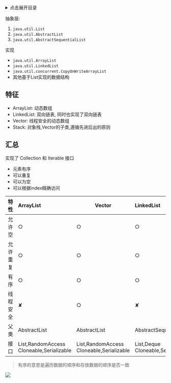 <details>
<summary>点击展开目录</summary>
<!-- TOC -->

- [特征](#特征)
- [汇总](#汇总)

<!-- /TOC -->
</details>

抽象层:

1. `java.util.List`
2. `java.util.AbstractList`
3. `java.util.AbstractSequentialList`

实现

* `java.util.ArrayList`
* `java.util.LinkedList`
* `java.util.concurrent.CopyOnWriteArrayList`
* 其他基于List实现的数据结构

## 特征

* ArrayList: 动态数组
* LinkedList: 双向链表, 同时也实现了双向链表
* Vector: 线程安全的动态数组
* Stack: 对象栈,Vector的子类,遵循先进后出的原则

## 汇总

实现了 Collection 和 Iterable 接口

* 元素有序
* 可以重复
* 可以为空
* 可以根据index精确访问

| 特性     | ArrayList                                    | Vector                                       | LinkedList                            |
| :------- | :------------------------------------------- | -------------------------------------------- | :------------------------------------ |
| 允许空   | ○                                            | ○                                            | ○                                     |
| 允许重复 | ○                                            | ○                                            | ○                                     |
| 有序     | ○                                            | ○                                            | ○                                     |
| 线程安全 | ✘                                            | ○                                            | ✘                                     |
| 父类     | AbstractList                                 | AbstractList                                 | AbstractSequentialList                |
| 接口     | List,RandomAccess<br/>Cloneable,Serializable | List,RandomAccess<br/>Cloneable,Serializable | List,Deque<br/>Cloneable,Serializable |

> 有序的意思是遍历数据的顺序和存放数据的顺序是否一致



[![](https://static.segmentfault.com/v-5b1df2a7/global/img/creativecommons-cc.svg)](https://creativecommons.org/licenses/by-nc-nd/4.0/)
